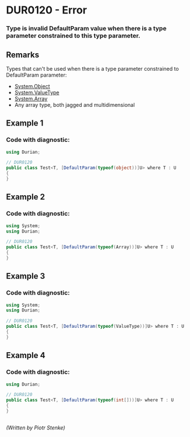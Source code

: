 # DUR0120 - Error
### Type is invalid DefaultParam value when there is a type parameter constrained to this type parameter.

## Remarks
Types that can't be used when there is a type parameter constrained to DefaultParam parameter:

- [System.Object](https://docs.microsoft.com/en-us/dotnet/api/system.object?view=net-5.0)
-  [System.ValueType](https://docs.microsoft.com/en-us/dotnet/api/system.valuetype?view=net-5.0)
 - [System.Array](https://docs.microsoft.com/en-us/dotnet/api/system.array?view=net-5.0)
 - Any array type, both jagged and multidimensional

## Example  1

### Code with diagnostic:
```csharp
using Durian;

// DUR0120
public class Test<T, [DefaultParam(typeof(object))]U> where T : U
{
}

```
## Example  2

### Code with diagnostic:
```csharp
using System;
using Durian;

// DUR0120
public class Test<T, [DefaultParam(typeof(Array))]U> where T : U
{
}

```
## Example  3

### Code with diagnostic:
```csharp
using System;
using Durian;

// DUR0120
public class Test<T, [DefaultParam(typeof(ValueType))]U> where T : U
{
}

```
## Example  4

### Code with diagnostic:
```csharp
using Durian;

// DUR0120
public class Test<T, [DefaultParam(typeof(int[]))]U> where T : U
{
}

```

##

*\(Written by Piotr Stenke\)*